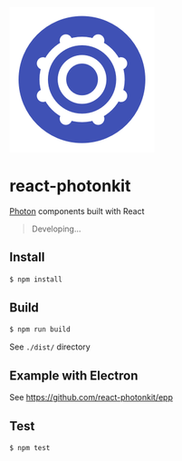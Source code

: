 ![icon][icon]

# react-photonkit

[Photon][photon] components built with React

> Developing...


## Install

```sh
$ npm install
```


## Build

```sh
$ npm run build
```

See `./dist/` directory


## Example with Electron

See https://github.com/react-photonkit/epp


## Test

```sh
$ npm test
```





[icon]: assets/photonkit.png
[photon]: http://photonkit.com/
[gif]: assets/photonkit.gif

